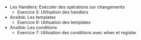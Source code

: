 
- Les Handlers: Exécuter des opérations sur changements
  - Exercice 5: Utilisation des handlers
- Ansible: Les templates
  - Exercice 6: Utilisation des templates
- Ansible: Les conditions
  - Exercice 7: Utilisation des conditions avec when et register
